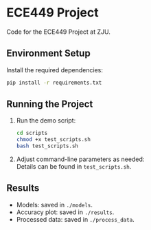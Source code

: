 
# ECE449 Project
Code for the ECE449 Project at ZJU.

## Environment Setup
Install the required dependencies:
```bash
pip install -r requirements.txt
```

## Running the Project
1. Run the demo script:
   ```bash
   cd scripts  
   chmod +x test_scripts.sh  
   bash test_scripts.sh
   ```
2. Adjust command-line parameters as needed:  
   Details can be found in `test_scripts.sh`.

## Results
- Models: saved in `./models`.  
- Accuracy plot: saved in `./results`.  
- Processed data: saved in `./process_data`.
